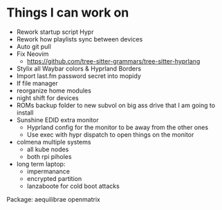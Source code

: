 # Things I can work on

- Rework startup script Hypr
- Rework how playlists sync between devices
- Auto git pull
- Fix Neovim
  - https://github.com/tree-sitter-grammars/tree-sitter-hyprlang
- Stylix all Waybar colors & Hyprland Borders
- Import last.fm password secret into mopidy
- lf file manager
- reorganize home modules
- night shift for devices
- ROMs backup folder to new subvol on big ass drive that I am going to install
- Sunshine EDID extra monitor
  - Hyprland config for the monitor to be away from the other ones
  - Use exec with hypr dispatch to open things on the monitor
- colmena multiple systems
  - all kube nodes
  - both rpi piholes
- long term laptop:
  - impermanance
  - encrypted partition
  - lanzaboote for cold boot attacks

Package: aequilibrae openmatrix

